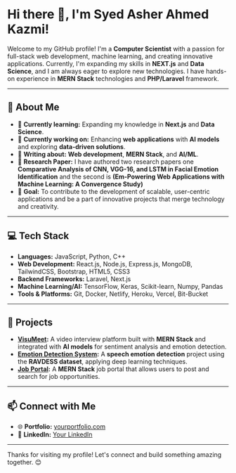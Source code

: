 # Hi there 👋, I'm Syed Asher Ahmed Kazmi!

Welcome to my GitHub profile! I'm a **Computer Scientist** with a passion for full-stack web development, machine learning, and creating innovative applications. Currently, I'm expanding my skills in **NEXT.js** and **Data Science**, and I am always eager to explore new technologies. I have hands-on experience in **MERN Stack** technologies and **PHP/Laravel** framework.

---

## 🚀 About Me
- 🌱 **Currently learning:** Expanding my knowledge in **Next.js** and **Data Science**.
- 💼 **Currently working on:** Enhancing **web applications** with **AI models** and exploring **data-driven solutions**.
- 📝 **Writing about:** **Web development**, **MERN Stack**, and **AI/ML**.
- 🔬 **Research Paper:** I have authored two research papers one **Comparative Analysis of CNN, VGG-16, and LSTM in Facial Emotion Identification** and the second is **(Em-Powering Web Applications with Machine Learning: A Convergence Study)**
- 🎯 **Goal:** To contribute to the development of scalable, user-centric applications and be a part of innovative projects that merge technology and creativity.

---

## 💻 Tech Stack
- **Languages:** JavaScript, Python, C++
- **Web Development:** React.js, Node.js, Express.js, MongoDB, TailwindCSS, Bootstrap, HTML5, CSS3 
- **Backend Frameworks:** Laravel, Next.js
- **Machine Learning/AI:** TensorFlow, Keras, Scikit-learn, Numpy, Pandas
- **Tools & Platforms:** Git, Docker, Netlify, Heroku, Vercel, Bit-Bucket

---

## 📂 Projects
- **[VisuMeet](https://github.com/yourusername/visumeet):** A video interview platform built with **MERN Stack** and integrated with **AI models** for sentiment analysis and emotion detection.
- **[Emotion Detection System](https://github.com/yourusername/emotion-detection):** A **speech emotion detection** project using the **RAVDESS dataset**, applying deep learning techniques.
- **[Job Portal](https://github.com/yourusername/job-portal):** A **MERN Stack** job portal that allows users to post and search for job opportunities.
  
---

## 📫 Connect with Me
- 🌐 **Portfolio:** [yourportfolio.com](https://asherahmed.vercel.app/)
- 💼 **LinkedIn:** [Your LinkedIn](https://www.linkedin.com/in/asherahmed1)

---

Thanks for visiting my profile! Let's connect and build something amazing together. 😊
